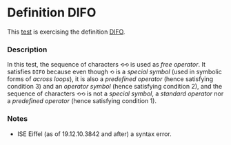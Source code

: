# Definition DIFO

This [test](.) is exercising the definition [DIFO](../../difo/Readme.md).

### Description

In this test, the sequence of characters `⟲⟲` is used as *free operator*. It satisfies `DIFO` because even though `⟲` is a *special symbol* (used in symbolic forms of *across loops*), it is also a *predefined operator* (hence satisfying condition 3) and an *operator symbol* (hence satisfying condition 2), and the sequence of characters `⟲⟲` is not a *special symbol*, a *standard operator* nor a *predefined operator* (hence satisfying condition 1).

### Notes

* ISE Eiffel (as of 19.12.10.3842 and after)  a syntax error.
